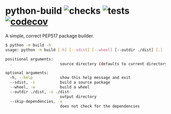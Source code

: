 # python-build ![checks](https://github.com/FFY00/python-build/workflows/checks/badge.svg) ![tests](https://github.com/FFY00/python-build/workflows/tests/badge.svg) [![codecov](https://codecov.io/gh/FFY00/python-build/branch/master/graph/badge.svg)](https://codecov.io/gh/FFY00/python-build)

A simple, correct PEP517 package builder.

```sh
$ python -m build -h
usage: python -m build [-h] [--sdist] [--wheel] [--outdir ./dist] [.]

positional arguments:
  .                     source directory (defaults to current directory)

optional arguments:
  -h, --help            show this help message and exit
  --sdist, -s           build a source package
  --wheel, -w           build a wheel
  --outdir ./dist, -o ./dist
                        output directory
  --skip-dependencies, -x
                        does not check for the dependencies
```
